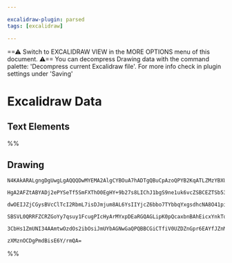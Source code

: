 ```yaml
---

excalidraw-plugin: parsed
tags: [excalidraw]

---
```

==⚠  Switch to EXCALIDRAW VIEW in the MORE OPTIONS menu of this document. ⚠== You can decompress Drawing data with the command palette: 'Decompress current Excalidraw file'. For more info check in plugin settings under 'Saving'


# Excalidraw Data
## Text Elements
%%
## Drawing
```compressed-json
N4KAkARALgngDgUwgLgAQQQDwMYEMA2AlgCYBOuA7hADTgQBuCpAzoQPYB2KqATLZMzYBXUtiRoIACyhQ4zZAHoFAc0JRJQgEYA6bGwC2CgF7N6hbEcK4OCtptbErHALRY8RMpWdx8Q1TdIEfARcZgRmBShcZQUebTiARgAGGjoghH0EDihmbgBtcDBQMBKIEm4II0oAaQAJJOwAZVwYAGEAa2qYAGZSAE4E5QoAVVSSyFhECsDsKI5lYLHSzG5n

HgA2AFZtABYADj2ePYSeTf5SmFXThO0EgHY+9b27s8LIChJ1bgS9ne1uk6vcZSBCEZTSb53O67TZ3JIA07nSDWBbiVBJJEQZhQUhsdoIVpsfBsUgVADECQQlMpS0gmlw2HaylxQg4xEJxNJEhx1mYcFwgWytIgADNCPh8I1YIsJIIPMLsbj8QB1T6Sbh8N5YnF4hBSmAy9By8qYlngjjhXJoBKYtj87BqS7WpIYrXM4RwACSxCtqDyAF1MSLyJlv

dwOEIJZjCGysBVcClTcI2RbmL7isDJmjum8AL6YsIIYjcZ6bbo7TYbbqYxgsdhcNA8O41pisTgAOU4Ym+3T6SShTaSQNKhGYABF0lAi9wRQQwpjNMniABRYKZbK+iNRrVCODEXBT4vWu7dU9JR6PMvNrVEDjtcOR/CY4mM6doWf4MKFXPgQN0XBwHAUoHmiGbQJIGRohARDglASwMIQCAUAAQgyTIsmyHIkuSIq4Xh8HYCIgpQJ6U76FKSoEkS2E

SBSVL0QRRFZCRZGoYy7qsuy1FcugPIcHyArMYxpDEaRGQAGLipK0pQcaxbnBAhEicxYnkTqKpqhqClKaJZEUbq+qGliRImoUilMdkqkAErCOalrfNpFksRkADy9qOt8LqOcpllkeJnBQOJuD6OKTqoDaZk6SpfkBY0hBGGiPCuqUUW+RkAAqWBQAAgjBDboMEIpwd5ukZMBpA5SJbAUBBuBHqgW5PpFTmqcubLZVVNUhPVEACriVAKcw2C4hKAAa

3CbHs1ZmUNI34AAmtwOzdOs2ibOsiJmUYbAGNwGaQPQBBCGiCTfiV0UZDZnGpr6EAYfJZnMiQcUJQ+26lE9XGcntWrIUSPVkq0fRA0D4nicKVkIMokYCuSy5jvD8NgxAZ3NT5UD6fiblQPWm6PgpcCBGYwjMAA4qQz3xWijUKcGwUIJDsYU/MP3AlkuCaME9U4sdmLYEQcDcDzCCYhw9NC6QvNasIUC3miwuo6UdgAFYILMzCNGLcAALJsMQCBtR

zXMznOCDgPmdBisE6Y/rmQA=
```
%%